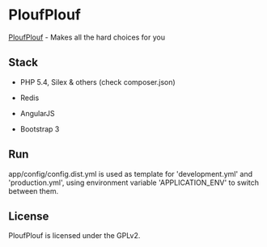 # PloufPlouf #

[PloufPlouf](http://ploufplouf.funkybits.fr) - Makes all the hard choices for you

## Stack ##

- PHP 5.4, Silex & others (check composer.json)
- Redis

- AngularJS
- Bootstrap 3

## Run ##

app/config/config.dist.yml is used as template for 'development.yml' and 'production.yml', using environment variable 'APPLICATION_ENV' to switch between them.

## License ##

PloufPlouf is licensed under the GPLv2.
